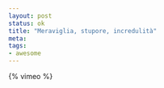 ```yaml
--- 
layout: post
status: ok
title: "Meraviglia, stupore, incredulità"
meta: 
tags: 
- awesome
---
```

{% vimeo %}
